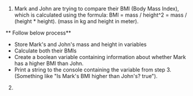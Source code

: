 <!-- *****************************
* CODING CHALLENGE 1
*/-->
1. Mark and John are trying to compare their BMI (Body Mass Index), which is calculated using the formula: BMI = mass / height^2 = mass / (height * height). (mass in kg and height in meter).

** Follow below process**

- Store Mark's and John's mass and height in variables
- Calculate both their BMIs
- Create a boolean variable containing information about whether Mark has a higher BMI than John.
- Print a string to the console containing the variable from step 3. (Something like "Is Mark's BMI higher than John's? true"). 

2. 